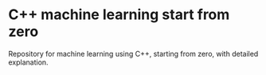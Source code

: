 # C++ machine learning start from zero
Repository for machine learning using C++, starting from zero, with detailed explanation.
